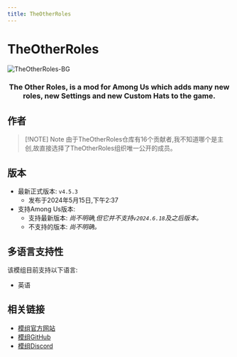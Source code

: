 ```yaml
---
title: TheOtherRoles
---
```

# TheOtherRoles
![TheOtherRoles-BG](https://cn-sy1.rains3.com/xtremewave/TheOtherRoles.png)

<div align="center">
<h3>The Other Roles, is a mod for Among Us which adds many new roles, new Settings and new Custom Hats to the game.</h3>
</div>

<script setup>
import { VPTeamMembers } from 'vitepress/theme'

const members = [
  {
    avatar: 'https://cn-sy1.rains3.com/xtremewave/twix.jpg',
    name: 'twix',
    title: '开发者',
    org: 'The Other Roles',
    orgLink: 'https://github.com/TheOtherRolesAU',
    links: [
      { icon: 'github', link: 'https://github.com/whichtwix' },
    ]
  },
]
</script>

## 作者

<div align="center">
<VPTeamMembers size="small" :members="members" />
</div>

> [!NOTE] Note
> 由于TheOtherRoles仓库有16个贡献者,我不知道哪个是主创,故直接选择了TheOtherRoles组织唯一公开的成员。

## 版本
- 最新正式版本: `v4.5.3`
  - 发布于2024年5月15日,下午2:37
- 支持Among Us版本:
    - 支持最新版本: *尚不明确,但它并不支持`v2024.6.18`及之后版本。*
    - 不支持的版本: *尚不明确。*

## 多语言支持性
该模组目前支持以下语言:
- 英语

## 相关链接
- [模组官方网站](http://theotherroles.de)
- [模组GitHub](https://github.com/TheOtherRolesAU/TheOtherRoles)
- [模组Discord](https://discord.gg/77RkMJHWsM)
